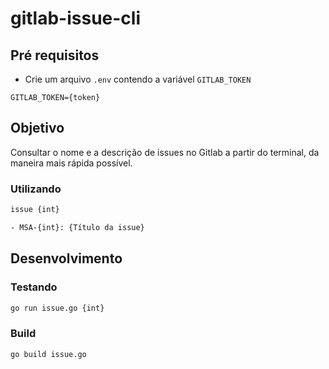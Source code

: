 # gitlab-issue-cli

## Pré requisitos

- Crie um arquivo `.env` contendo a variável `GITLAB_TOKEN`

```
GITLAB_TOKEN={token}
```

## Objetivo

Consultar o nome e a descrição de issues no Gitlab a partir do terminal,
da maneira mais rápida possível.

### Utilizando

```sh
issue {int}

- MSA-{int}: {Título da issue}
```

## Desenvolvimento

### Testando

```sh
go run issue.go {int}
```

### Build

```sh
go build issue.go
```


